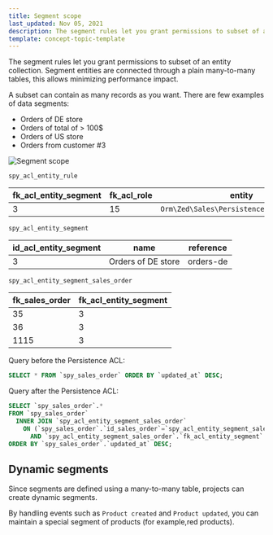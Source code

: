 ```yaml
---
title: Segment scope
last_updated: Nov 05, 2021
description: The segment rules let you grant permissions to subset of an entity collection. Segment entities are connected through a plain many-to-many tables, this allows minimizing performance impact.
template: concept-topic-template
---
```


The segment rules let you grant permissions to subset of an entity collection.
Segment entities are connected through a plain many-to-many tables, this allows minimizing performance impact.

A subset can contain as many records as you want.
There are few examples of data segments:

- Orders of DE store
- Orders of total of > 100$
- Orders of US store
- Orders from customer #3

![Segment scope](https://confluence-connect.gliffy.net/embed/image/bf400b2a-6872-479c-a3df-e4686894eace.png?utm_medium=live&utm_source=custom)

`spy_acl_entity_rule`

| fk_acl_entity_segment | fk_acl_role | entity | permission_mask | scope |
|-----|-----|-----|-----|-----|
| 3 | 15 | `Orm\Zed\Sales\Persistence\SpySalesOrder` | 1 | 0 |

`spy_acl_entity_segment`

| id_acl_entity_segment | name | reference |
|-----|-----|-----|
| 3 | Orders of DE store | orders-de |

`spy_acl_entity_segment_sales_order`

| fk_sales_order | fk_acl_entity_segment |
|-----|-----|
| 35 | 3 |
| 36 | 3 |
| 1115 | 3 |

Query before the Persistence ACL:

```sql
SELECT * FROM `spy_sales_order` ORDER BY `updated_at` DESC;
```

Query after the Persistence ACL:

```sql
SELECT `spy_sales_order`.*
FROM `spy_sales_order`
  INNER JOIN `spy_acl_entity_segment_sales_order`
    ON (`spy_sales_order`.`id_sales_order`=`spy_acl_entity_segment_sales_order`.`fk_sales_order`
      AND `spy_acl_entity_segment_sales_order`.`fk_acl_entity_segment` IN (3))
ORDER BY `spy_sales_order`.`updated_at` DESC;
```

## Dynamic segments

Since segments are defined using a many-to-many table, projects can create dynamic segments.

By handling events such as `Product created` and `Product updated`, you can maintain a special segment of products (for example,red products).
